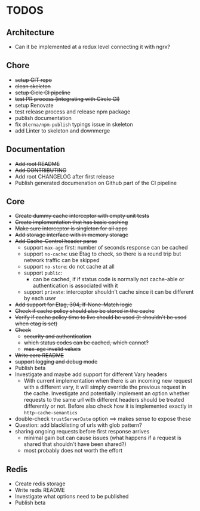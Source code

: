 # TODOS

## Architecture
* Can it be implemented at a redux level connecting it with ngrx?

## Chore
* ~~setup GIT repo~~
* ~~clean skeleton~~
* ~~setup Cicle CI pipeline~~
* ~~test PR process (integrating with Circle CI)~~
* setup Renovate
* test release process and release npm package
* publish documentation
* fix `@lerna/npm-publish` typings issue in skeleton
* add Linter to skeleton and downmerge

## Documentation
* ~~Add root README~~
* ~~Add CONTRIBUTING~~
* Add root CHANGELOG after first release
* Publish generated documenation on Github part of the CI pipeline

## Core
* ~~Create dummy cache interceptor with empty unit tests~~
* ~~Create implementation that has basic caching~~
* ~~Make sure interceptor is singleton for all apps~~
* ~~Add storage interface with in memory storage~~
* ~~Add Cache-Control header parse~~
    * support `max-age` first: number of seconds response can be cached
    * support `no-cache`: use Etag to check, so there is a round trip but network traffic can be skipped
    * support `no-store`: do not cache at all
    * support `public`:
         * can be cached, if if status code is normally not cache-able or authentication is associated with it
    * support `private`: interceptor shouldn't cache since it can be different by each user
* ~~Add support for Etag, 304, If-None-Match logic~~
* ~~Check if cache policy should also be stored in the cache~~
* ~~Verify if cache policy time to live should be used (it shouldn't be used when etag is set)~~
* ~~Check~~
    * ~~security and authentication~~
    * ~~which status codes can be cached, which cannot?~~
    * ~~max-age invalid values~~
* ~~Write core README~~
* ~~support logging and debug mode~~
* Publish beta
* Investigate and maybe add support for different Vary headers
    * With current implementation when there is an incoming new request with a different vary, it will simply override the previous request in the cache. Investigate and potentially implement an option whether requests to the same url with different headers should be treated differently or not. Before also check how it is implemented exactly in `http-cache-semantics` 
* double-check `trustServerDate` option ==> makes sense to expose these
* Question: add blacklisting of urls with glob pattern?
* sharing ongoing requests before first response arrives
    * minimal gain but can cause issues (what happens if a request is shared that shouldn't have been shared?)
    * most probably does not worth the effort

## Redis
* Create redis storage
* Write redis README
* Investigate what options need to be published
* Publish beta